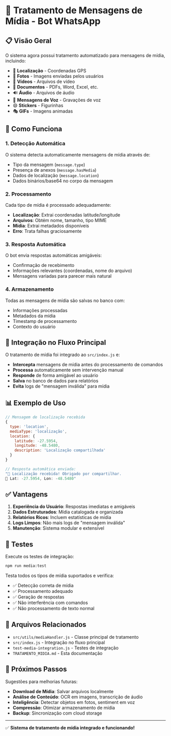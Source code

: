 # 📱 Tratamento de Mensagens de Mídia - Bot WhatsApp

## 📋 Visão Geral

O sistema agora possui tratamento automatizado para mensagens de mídia, incluindo:
- 📍 **Localização** - Coordenadas GPS
- 📸 **Fotos** - Imagens enviadas pelos usuários
- 🎥 **Vídeos** - Arquivos de vídeo
- 📄 **Documentos** - PDFs, Word, Excel, etc.
- 🔊 **Áudio** - Arquivos de áudio
- 🎤 **Mensagens de Voz** - Gravações de voz
- 😄 **Stickers** - Figurinhas
- 🎭 **GIFs** - Imagens animadas

## 🔧 Como Funciona

### 1. Detecção Automática
O sistema detecta automaticamente mensagens de mídia através de:
- Tipo da mensagem (`message.type`)
- Presença de anexos (`message.hasMedia`)
- Dados de localização (`message.location`)
- Dados binários/base64 no corpo da mensagem

### 2. Processamento
Cada tipo de mídia é processado adequadamente:
- **Localização**: Extrai coordenadas latitude/longitude
- **Arquivos**: Obtém nome, tamanho, tipo MIME
- **Mídia**: Extrai metadados disponíveis
- **Erro**: Trata falhas graciosamente

### 3. Resposta Automática
O bot envia respostas automáticas amigáveis:
- Confirmação de recebimento
- Informações relevantes (coordenadas, nome do arquivo)
- Mensagens variadas para parecer mais natural

### 4. Armazenamento
Todas as mensagens de mídia são salvas no banco com:
- Informações processadas
- Metadados da mídia
- Timestamp de processamento
- Contexto do usuário

## 🚀 Integração no Fluxo Principal

O tratamento de mídia foi integrado ao `src/index.js` e:
- **Intercepta** mensagens de mídia antes do processamento de comandos
- **Processa** automaticamente sem intervenção manual
- **Responde** de forma amigável ao usuário
- **Salva** no banco de dados para relatórios
- **Evita** logs de "mensagem inválida" para mídia

## 📊 Exemplo de Uso

```javascript
// Mensagem de localização recebida
{
  type: 'location',
  mediaType: 'localização',
  location: {
    latitude: -27.5954,
    longitude: -48.5480,
    description: 'Localização compartilhada'
  }
}

// Resposta automática enviada:
"📍 Localização recebida! Obrigado por compartilhar.
📍 Lat: -27.5954, Lon: -48.5480"
```

## ✅ Vantagens

1. **Experiência do Usuário**: Respostas imediatas e amigáveis
2. **Dados Estruturados**: Mídia catalogada e organizada
3. **Relatórios Ricos**: Incluem estatísticas de mídia
4. **Logs Limpos**: Não mais logs de "mensagem inválida"
5. **Manutenção**: Sistema modular e extensível

## 🧪 Testes

Execute os testes de integração:
```bash
npm run media:test
```

Testa todos os tipos de mídia suportados e verifica:
- ✅ Detecção correta de mídia
- ✅ Processamento adequado  
- ✅ Geração de respostas
- ✅ Não interferência com comandos
- ✅ Não processamento de texto normal

## 📁 Arquivos Relacionados

- `src/utils/mediaHandler.js` - Classe principal de tratamento
- `src/index.js` - Integração no fluxo principal
- `test-media-integration.js` - Testes de integração
- `TRATAMENTO_MIDIA.md` - Esta documentação

## 🔮 Próximos Passos

Sugestões para melhorias futuras:
- **Download de Mídia**: Salvar arquivos localmente
- **Análise de Conteúdo**: OCR em imagens, transcrição de áudio
- **Inteligência**: Detectar objetos em fotos, sentiment em voz
- **Compressão**: Otimizar armazenamento de mídia
- **Backup**: Sincronização com cloud storage

---

✅ **Sistema de tratamento de mídia integrado e funcionando!**
